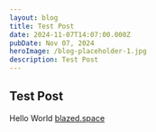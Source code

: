 ```yaml
---
layout: blog
title: Test Post
date: 2024-11-07T14:07:00.000Z
pubDate: Nov 07, 2024
heroImage: /blog-placeholder-1.jpg
description: Test Post
---
```

## Test Post
Hello World [blazed.space](https://blazed.space)

